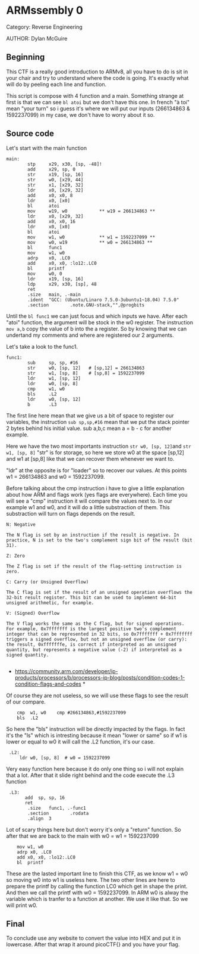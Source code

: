 # ARMssembly 0 
Category: Reverse Engineering

AUTHOR: Dylan McGuire

## Beginning

This CTF is a really good introduction to ARMv8, all you have to do is sit in your chair and try to understand where the code is going.
It's exactly what will do by peeling each line and function.

This script is compose with 4 function and a main. Something strange at first is that we can see ``` bl atoi ``` but we don't have this one.
In french "à toi" mean "your turn" so i guess it's where we will put our inputs (266134863 & 1592237099) in my case, we don't have to worry about it so.

## Source code
Let's start with the main function 

```
main:
        stp     x29, x30, [sp, -48]!
        add     x29, sp, 0
        str     x19, [sp, 16]
        str     w0, [x29, 44]
        str     x1, [x29, 32]
        ldr     x0, [x29, 32]
        add     x0, x0, 8
        ldr     x0, [x0]
        bl      atoi
        mov     w19, w0            ** w19 = 266134863 ** 
        ldr     x0, [x29, 32]
        add     x0, x0, 16
        ldr     x0, [x0]
        bl      atoi
        mov     w1, w0             ** w1 = 1592237099 **
        mov     w0, w19            ** w0 = 266134863 **
        bl      func1
        mov     w1, w0
        adrp    x0, .LC0
        add     x0, x0, :lo12:.LC0
        bl      printf
        mov     w0, 0
        ldr     x19, [sp, 16]
        ldp     x29, x30, [sp], 48
        ret
        .size   main, .-main
        .ident  "GCC: (Ubuntu/Linaro 7.5.0-3ubuntu1~18.04) 7.5.0"
        .section        .note.GNU-stack,"",@progbits

```

Until the ``` bl func1 ``` we can just focus and which inputs we have. After each "atoi" function, the argument will be stock in the w0 register. The instruction ``` mov a,b ``` copy the value of b into the a register. So by knowing that we can undertand my comments and where are registered our 2 arguments.

Let's take a look to the func1.

```
func1:
        sub     sp, sp, #16
        str     w0, [sp, 12]   # [sp,12] = 266134863
        str     w1, [sp, 8]    # [sp,8] = 1592237099
        ldr     w1, [sp, 12]
        ldr     w0, [sp, 8]
        cmp     w1, w0
        bls     .L2
        ldr     w0, [sp, 12]
        b       .L3

```

The first line here mean that we give us a bit of space to register our variables, the instruction ``` sub sp,sp,#16 ``` mean that we put the stack pointer 2 bytes behind his initial value.
sub a,b,c mean a = b - c for another example.

Here we have the two most importants instruction  ``` str w0, [sp, 12] ```and ```str w1, [sp, 8]``` "str" is for storage, so here we store w0 at the space [sp,12] and w1 at [sp,8] like that we can recover them whenever we want to.

"ldr" at the opposite is for "loader" so to recover our values. At this points w1 = 266134863 and w0 = 1592237099.

Before talking about the cmp instruction i have to give a little explanation about how ARM and flags work (yes flags are everywhere).
Each time you will see a "cmp" instruction it will compare the values next to. In our example w1 and w0, and it will do a little substraction of them. This substraction will turn on flags depends on the result. 

```
N: Negative

The N flag is set by an instruction if the result is negative. In practice, N is set to the two's complement sign bit of the result (bit 31).

Z: Zero

The Z flag is set if the result of the flag-setting instruction is zero.

C: Carry (or Unsigned Overflow)

The C flag is set if the result of an unsigned operation overflows the 32-bit result register. This bit can be used to implement 64-bit unsigned arithmetic, for example.

V: (Signed) Overflow

The V flag works the same as the C flag, but for signed operations. For example, 0x7fffffff is the largest positive two's complement integer that can be represented in 32 bits, so 0x7fffffff + 0x7fffffff triggers a signed overflow, but not an unsigned overflow (or carry): the result, 0xfffffffe, is correct if interpreted as an unsigned quantity, but represents a negative value (-2) if interpreted as a signed quantity.


```
* https://community.arm.com/developer/ip-products/processors/b/processors-ip-blog/posts/condition-codes-1-condition-flags-and-codes * 

Of course they are not useless, so we will use these flags to see the result of our compare. 
```
	cmp  w1, w0    cmp #266134863,#1592237099
    bls  .L2

```

So here the "bls" instruction will be directly impacted by the flags. In fact it's the "ls" which is intresting because it mean "lower or same" so if w1 is lower or equal to w0 it will call the .L2 function, it's our case.

```
 .L2:
     ldr w0, [sp, 8]  # w0 = 1592237099

```

Very easy function here because it do only one thing so i will not explain that a lot.
After that it slide right behind and the code execute the .L3 function

```
 .L3:
       add  sp, sp, 16
       ret
        .size   func1, .-func1
        .section        .rodata
        .align  3

```
Lot of scary things here but don't worry it's only a "return" function. 
So after that we are back to the main with w0 = w1 = 1592237099

```
	mov w1, w0
    adrp x0, .LC0
    add x0, x0, :lo12:.LC0
    bl  printf

```
These are the lasted important line to finish this CTF, as we know w1 = w0 so moving w0 into w1 is useless here. The two other lines are here to prepare the printf by calling the function LC0 which get in shape the print.
And then we call the printf with w0 = 1592237099.
In ARM w0 is alway the variable which is tranfer to a function at another. We use it like that. So we will print w0.


## Final
To conclude use any website to convert the value into HEX and put it in lowercase. After that wrap it around picoCTF{} and you have your flag.